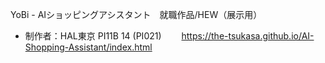 YoBi - AIショッピングアシスタント　就職作品/HEW（展示用）　
- 制作者：HAL東京 PI11B 14 (PI021)　　
https://the-tsukasa.github.io/AI-Shopping-Assistant/index.html

        

